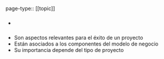 page-type:: [[topic]]
- ### 
- Son aspectos relevantes para el éxito de un proyecto
- Están asociados a los componentes del modelo de negocio
- Su importancia depende del tipo de proyecto

